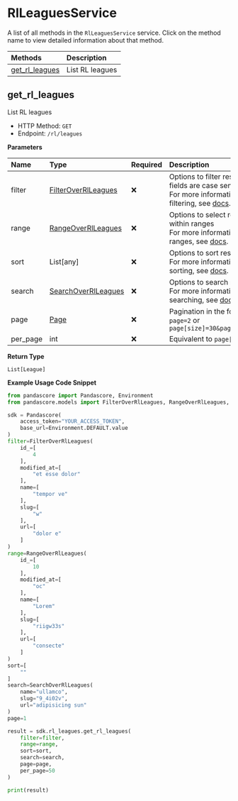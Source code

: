 # RlLeaguesService

A list of all methods in the `RlLeaguesService` service. Click on the method name to view detailed information about that method.

| Methods                           | Description     |
| :-------------------------------- | :-------------- |
| [get_rl_leagues](#get_rl_leagues) | List RL leagues |

## get_rl_leagues

List RL leagues

- HTTP Method: `GET`
- Endpoint: `/rl/leagues`

**Parameters**

| Name     | Type                                                    | Required | Description                                                                                                                                         |
| :------- | :------------------------------------------------------ | :------- | :-------------------------------------------------------------------------------------------------------------------------------------------------- |
| filter   | [FilterOverRlLeagues](../models/FilterOverRlLeagues.md) | ❌       | Options to filter results. String fields are case sensitive <br/>For more information on filtering, see [docs](/docs/filtering-and-sorting#filter). |
| range    | [RangeOverRlLeagues](../models/RangeOverRlLeagues.md)   | ❌       | Options to select results within ranges <br/>For more information on ranges, see [docs](/docs/filtering-and-sorting#range).                         |
| sort     | List[any]                                               | ❌       | Options to sort results <br/>For more information on sorting, see [docs](/docs/filtering-and-sorting#sort).                                         |
| search   | [SearchOverRlLeagues](../models/SearchOverRlLeagues.md) | ❌       | Options to search results <br/>For more information on searching, see [docs](/docs/filtering-and-sorting#search).                                   |
| page     | [Page](../models/Page.md)                               | ❌       | Pagination in the form of `page=2` or `page[size]=30&page[number]=2`                                                                                |
| per_page | int                                                     | ❌       | Equivalent to `page[size]`                                                                                                                          |

**Return Type**

`List[League]`

**Example Usage Code Snippet**

```python
from pandascore import Pandascore, Environment
from pandascore.models import FilterOverRlLeagues, RangeOverRlLeagues, SearchOverRlLeagues

sdk = Pandascore(
    access_token="YOUR_ACCESS_TOKEN",
    base_url=Environment.DEFAULT.value
)
filter=FilterOverRlLeagues(
    id_=[
        4
    ],
    modified_at=[
        "et esse dolor"
    ],
    name=[
        "tempor ve"
    ],
    slug=[
        "w"
    ],
    url=[
        "dolor e"
    ]
)
range=RangeOverRlLeagues(
    id_=[
        10
    ],
    modified_at=[
        "oc"
    ],
    name=[
        "Lorem"
    ],
    slug=[
        "riigw33s"
    ],
    url=[
        "consecte"
    ]
)
sort=[
    ""
]
search=SearchOverRlLeagues(
    name="ullamco",
    slug="9_4i02v",
    url="adipisicing sun"
)
page=1

result = sdk.rl_leagues.get_rl_leagues(
    filter=filter,
    range=range,
    sort=sort,
    search=search,
    page=page,
    per_page=50
)

print(result)
```
